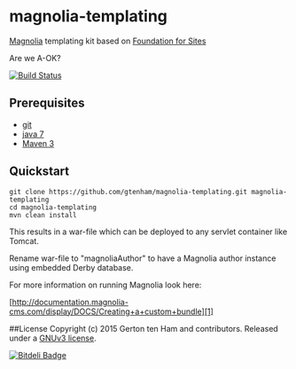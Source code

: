 magnolia-templating
===================

[Magnolia](http://www.magnolia-cms.com) templating kit based on [Foundation for Sites](http://foundation.zurb.com/)

Are we A-OK?

[![Build Status](https://travis-ci.org/gtenham/magnolia-templating.svg?branch=master)](https://travis-ci.org/gtenham/magnolia-templating)


## Prerequisites
* [git](http://git-scm.com/)
* [java 7](http://java.com)
* [Maven 3](http://maven.apache.org)

## Quickstart
```shell
git clone https://github.com/gtenham/magnolia-templating.git magnolia-templating
cd magnolia-templating
mvn clean install
```
This results in a war-file which can be deployed to any servlet container like Tomcat.

Rename war-file to "magnoliaAuthor" to have a Magnolia author instance using embedded Derby database.

For more information on running Magnolia look here:

[http://documentation.magnolia-cms.com/display/DOCS/Creating+a+custom+bundle][1]

[1]: http://documentation.magnolia-cms.com/display/DOCS/Creating+a+custom+bundle#Creatingacustombundle-Runtheproject

##License
Copyright (c) 2015 Gerton ten Ham and contributors. Released under a [GNUv3 license](https://github.com/gtenham/magnolia-templating/blob/master/LICENSE.md).

[![Bitdeli Badge](https://d2weczhvl823v0.cloudfront.net/gtenham/magnolia-templating/trend.png)](https://bitdeli.com/free "Bitdeli Badge")

